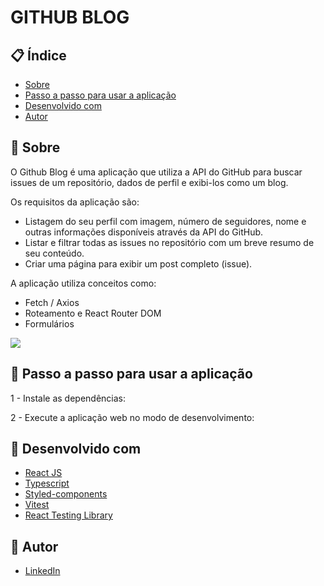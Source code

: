 # GITHUB BLOG

## 📋 Índice

- [Sobre](#sobre)
- [Passo a passo para usar a aplicação](#passo-a-passo-para-usar-a-aplicacao)
- [Desenvolvido com](#desenvolvido-com)
- [Autor](#autor)

## 📃 Sobre

O Github Blog é uma aplicação que utiliza a API do GitHub para buscar issues de um repositório, dados de perfil e exibi-los como um blog.

Os requisitos da aplicação são:

- Listagem do seu perfil com imagem, número de seguidores, nome e outras informações disponíveis através da API do GitHub.
- Listar e filtrar todas as issues no repositório com um breve resumo de seu conteúdo.
- Criar uma página para exibir um post completo (issue).

A aplicação utiliza conceitos como:

- Fetch / Axios
- Roteamento e React Router DOM
- Formulários

![](./src/assets/demo.gif)

## 🚀 Passo a passo para usar a aplicação

1 - Instale as dependências:

2 - Execute a aplicação web no modo de desenvolvimento:




## 🔧 Desenvolvido com

- [React JS](https://pt-br.reactjs.org/)
- [Typescript](https://www.typescriptlang.org/)
- [Styled-components](https://styled-components.com/)
- [Vitest](https://vitest.dev/)
- [React Testing Library](https://testing-library.com/docs/react-testing-library/intro/)

## 🤵 Autor

- [LinkedIn](https://www.linkedin.com/in/ismaelcezar/)
